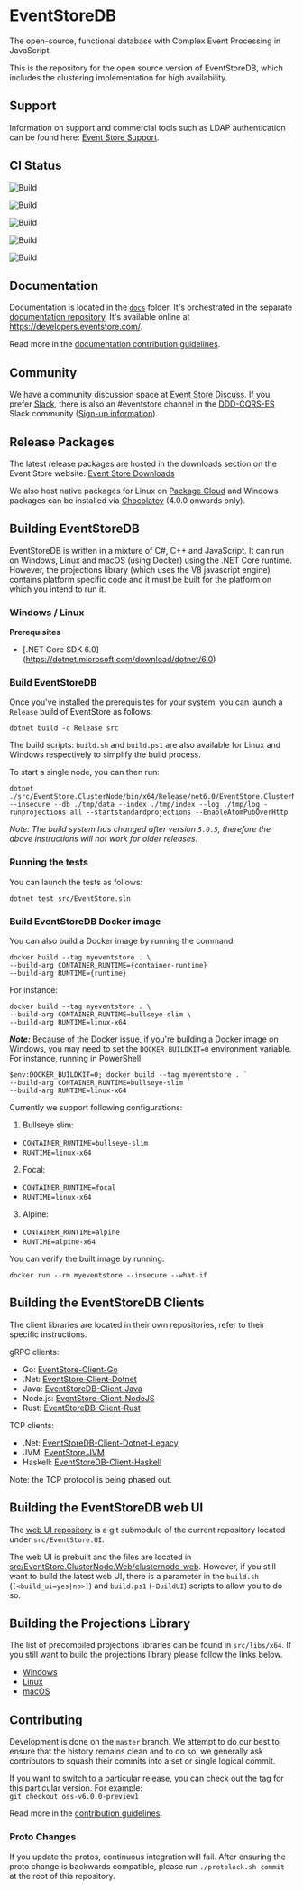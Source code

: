 # EventStoreDB

The open-source, functional database with Complex Event Processing in JavaScript.

This is the repository for the open source version of EventStoreDB, which includes the clustering implementation for high availability. 

## Support

Information on support and commercial tools such as LDAP authentication can be found here: [Event Store Support](https://eventstore.com/support/).

## CI Status

![Build](https://github.com/EventStore/EventStore/actions/workflows/build-ubuntu-18.04.yml/badge.svg)

![Build](https://github.com/EventStore/EventStore/actions/workflows/build-windows-2019.yml/badge.svg)

![Build](https://github.com/EventStore/EventStore/actions/workflows/build-container-alpine.yml/badge.svg)

![Build](https://github.com/EventStore/EventStore/actions/workflows/build-container-bullseye-slim.yml/badge.svg)

![Build](https://github.com/EventStore/EventStore/actions/workflows/build-container-focal.yml/badge.svg)

## Documentation
Documentation is located in the [`docs`](/docs) folder. It's orchestrated in the separate [documentation repository](https://github.com/EventStore/documentation). It's available online at https://developers.eventstore.com/.

Read more in the [documentation contribution guidelines](./CONTRIBUTING.md#documentation).

## Community
We have a community discussion space at [Event Store Discuss](https://discuss.eventstore.com/). If you prefer [Slack](https://slack.com/), there is also an #eventstore channel in the [DDD-CQRS-ES](https://ddd-cqrs-es.slack.com) Slack community ([Sign-up information](https://github.com/ddd-cqrs-es/slack-community)).

## Release Packages
The latest release packages are hosted in the downloads section on the Event Store website: [Event Store Downloads](https://eventstore.com/downloads/)

We also host native packages for Linux on [Package Cloud](https://packagecloud.io/EventStore/EventStore-OSS) and Windows packages can be installed via [Chocolatey](https://chocolatey.org/packages/eventstore-oss) (4.0.0 onwards only).

## Building EventStoreDB

EventStoreDB is written in a mixture of C#, C++ and JavaScript. It can run on Windows, Linux and macOS (using Docker) using the .NET Core runtime. However, the projections library (which uses the V8 javascript engine) contains platform specific code and it must be built for the platform on which you intend to run it.

### Windows / Linux
**Prerequisites**
- [.NET Core SDK 6.0] (https://dotnet.microsoft.com/download/dotnet/6.0)

### Build EventStoreDB
Once you've installed the prerequisites for your system, you can launch a `Release` build of EventStore as follows:
```
dotnet build -c Release src
```
The build scripts: `build.sh` and `build.ps1` are also available for Linux and Windows respectively to simplify the build process.

To start a single node, you can then run:
```
dotnet ./src/EventStore.ClusterNode/bin/x64/Release/net6.0/EventStore.ClusterNode.dll --insecure --db ./tmp/data --index ./tmp/index --log ./tmp/log -runprojections all --startstandardprojections --EnableAtomPubOverHttp
```

_Note: The build system has changed after version `5.0.5`, therefore the above instructions will not work for older releases._

### Running the tests
You can launch the tests as follows:

```
dotnet test src/EventStore.sln
```

### Build EventStoreDB Docker image

You can also build a Docker image by running the command:

```
docker build --tag myeventstore . \
--build-arg CONTAINER_RUNTIME={container-runtime}
--build-arg RUNTIME={runtime}
```

For instance:

```
docker build --tag myeventstore . \
--build-arg CONTAINER_RUNTIME=bullseye-slim \
--build-arg RUNTIME=linux-x64
```

**_Note:_** Because of the [Docker issue](https://github.com/moby/buildkit/issues/1900), if you're building a Docker image on Windows, you may need to set the `DOCKER_BUILDKIT=0` environment variable. For instance, running in PowerShell:

```
$env:DOCKER_BUILDKIT=0; docker build --tag myeventstore . `
--build-arg CONTAINER_RUNTIME=bullseye-slim `
--build-arg RUNTIME=linux-x64
```

Currently we support following configurations:
1. Bullseye slim:
  - `CONTAINER_RUNTIME=bullseye-slim`
  - `RUNTIME=linux-x64`
2. Focal:
  - `CONTAINER_RUNTIME=focal`
  - `RUNTIME=linux-x64`
3. Alpine:
  - `CONTAINER_RUNTIME=alpine`
  - `RUNTIME=alpine-x64`

You can verify the built image by running:

```
docker run --rm myeventstore --insecure --what-if
```


## Building the EventStoreDB Clients 

The client libraries are located in their own repositories, refer to their specific instructions.  

gRPC clients: 
* Go: [EventStore-Client-Go](https://github.com/EventStore/EventStore-Client-Go)
* .Net: [EventStore-Client-Dotnet](https://github.com/EventStore/EventStore-Client-Dotnet) 
* Java: [EventStoreDB-Client-Java](https://github.com/EventStore/EventStoreDB-Client-Java)
* Node.js: [EventStore-Client-NodeJS](https://github.com/EventStore/EventStore-Client-NodeJS)
* Rust: [EventStoreDB-Client-Rust](https://github.com/EventStore/EventStoreDB-Client-Rust)

TCP clients:
* .Net: [EventStoreDB-Client-Dotnet-Legacy](https://github.com/EventStore/EventStoreDB-Client-Dotnet-Legacy)
* JVM: [EventStore.JVM](https://github.com/EventStore/EventStore.JVM)
* Haskell: [EventStoreDB-Client-Haskell](https://github.com/EventStore/EventStoreDB-Client-Haskell)

Note: the TCP protocol is being phased out.

## Building the EventStoreDB web UI
The [web UI repository](https://github.com/EventStore/EventStore.UI) is a git submodule of the current repository located under `src/EventStore.UI`.

The web UI is prebuilt and the files are located in [src/EventStore.ClusterNode.Web/clusternode-web](src/EventStore.ClusterNode.Web/clusternode-web). However, if you still want to build the latest web UI, there is a parameter in the `build.sh` (`[<build_ui=yes|no>]`) and `build.ps1` (`-BuildUI`) scripts to allow you to do so.

## Building the Projections Library
The list of precompiled projections libraries can be found in `src/libs/x64`. If you still want to build the projections library please follow the links below.
- [Windows](scripts/build-js1/build-js1-win/build-js1-win-instructions.md)
- [Linux](scripts/build-js1/build-js1-linux/README.md)
- [macOS](scripts/build-js1/build-js1-mac/build-js1-mac.sh)

## Contributing

Development is done on the `master` branch.
We attempt to do our best to ensure that the history remains clean and to do so, we generally ask contributors to squash their commits into a set or single logical commit.

If you want to switch to a particular release, you can check out the tag for this particular version. For example:  
`git checkout oss-v6.0.0-preview1`

Read more in the [contribution guidelines](./CONTRIBUTING.md).

### Proto Changes

If you update the protos, continuous integration will fail. After ensuring the proto change is backwards compatible, please run `./protolock.sh commit` at the root of this repository.
